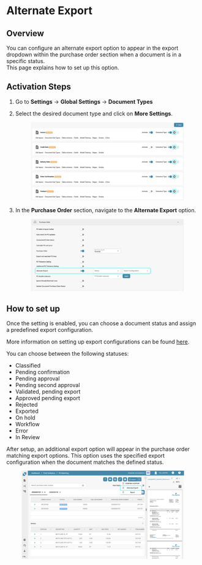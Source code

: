 # Alternate Export

## Overview

You can configure an alternate export option to appear in the export dropdown within the purchase order section when a document is in a specific status.\
This page explains how to set up this option.

## Activation Steps

1. Go to **Settings** -> **Global Settings** -> **Document Types**
2.  Select the desired document type and click on **More Settings**.

    <figure><img src="../../../../../../.gitbook/assets/po_settings_1.png" alt=""><figcaption></figcaption></figure>
3.  In the **Purchase Order** section, navigate to the **Alternate Export** option.

    <figure><img src="../../../../../../.gitbook/assets/po_settings_alternate_export_1 (1).png" alt=""><figcaption></figcaption></figure>

## How to set up

Once the setting is enabled, you can choose a document status and assign a predefined export configuration.

More information on setting up export configurations can be found [here](../../../../document-processing/export.md).

You can choose between the following statuses:

* Classified
* Pending confirmation
* Pending approval
* Pending second approval
* Validated, pending export
* Approved pending export
* Rejected
* Exported
* On hold
* Workflow
* Error
* In Review

After setup, an additional export option will appear in the purchase order matching export options. This option uses the specified export configuration when the document matches the defined status.

<figure><img src="../../../../../../.gitbook/assets/po_settings_alternate_export_2.png" alt=""><figcaption></figcaption></figure>

